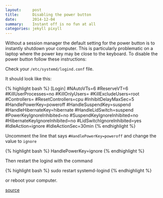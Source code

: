 ```yaml
---
layout:     post
title:      Disabling the power button
date:       2014-12-04
summary:    Instant off is no fun at all
categories: jekyll pixyll
---
```


Without a session manager the default setting for the power button is to
instantly shutdown your computer.  This is particularly problematic on a
laptop where the power key may be close to the keyboard.  To disable the
power button follow these instructions:

Check your `/etc/systemd/logind.conf` file.

It should look like this:

{% highlight bash %}
[Login]
#NAutoVTs=6
#ReserveVT=6
#KillUserProcesses=no
#KillOnlyUsers=
#KillExcludeUsers=root
#Controllers=
#ResetControllers=cpu
#InhibitDelayMaxSec=5
#HandlePowerKey=poweroff
#HandleSuspendKey=suspend
#HandleHibernateKey=hibernate
#HandleLidSwitch=suspend
#PowerKeyIgnoreInhibited=no
#SuspendKeyIgnoreInhibited=no
#HibernateKeyIgnoreInhibited=no
#LidSwitchIgnoreInhibited=yes
#IdleAction=ignore
#IdleActionSec=30min
{% endhighlight %}

Uncomment the line that says `#HandlePowerKey=poweroff` 
and change the value to `ignore`

{% highlight bash %}
HandlePowerKey=ignore
{% endhighlight %}

Then restart the logind with the command

{% highlight bash %}
sudo restart systemd-logind
{% endhighlight %}

or reboot your computer.

[source](http://askubuntu.com/questions/362914/how-to-prevent-the-power-button-to-shutdown-directly-the-system)

